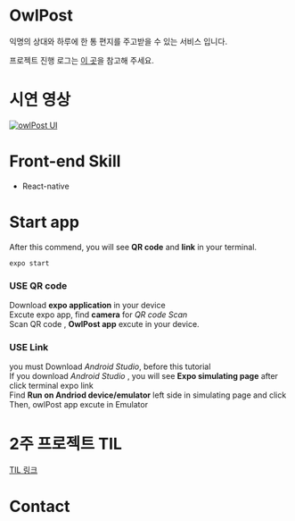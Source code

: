 # OwlPost

익명의 상대와 하루에 한 통 편지를 주고받을 수 있는 서비스 입니다.

프로젝트 진행 로그는 [이 곳](https://www.notion.so/OwlPost-34c8896efb444f4889cd15c0d59e8d35)을 참고해 주세요.

# 시연 영상

[![owlPost UI](http://img.youtube.com/vi/MPXAfuchWSQ/0.jpg)](https://youtu.be/MPXAfuchWSQ?t=0s)

# Front-end Skill

- React-native

# Start app

After this commend, you will see **QR code** and **link** in your terminal.

```
expo start
```

### USE QR code

Download **expo application** in your device  
Excute expo app, find **camera** for _QR code Scan_  
Scan QR code , **OwlPost app** excute in your device.

### USE Link

you must Download _Android Studio_, before this tutorial  
If you download _Android Studio_ , you will see **Expo simulating page** after click terminal expo link  
Find **Run on Andriod device/emulator** left side in simulating page and click  
Then, owlPost app excute in Emulator

# 2주 프로젝트 TIL 

[TIL 링크](https://analogcoding.tistory.com/search/2%EC%A3%BC%20%ED%94%84%EB%A1%9C%EC%A0%9D%ED%8A%B8)

# Contact


